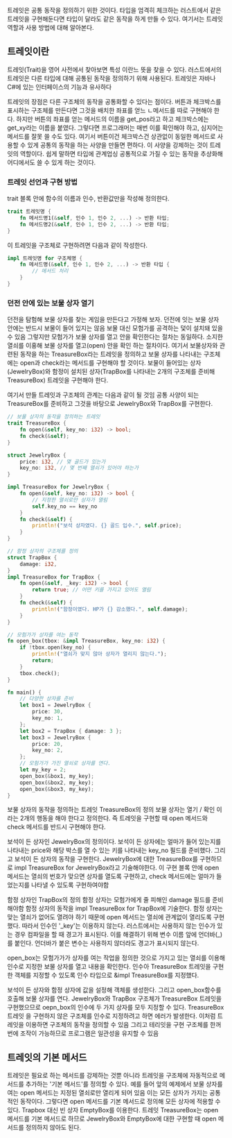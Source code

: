 트레잇은 공통 동작을 정의하기 위한 것이다.
타입을 엄격히 체크하는 러스트에서 같은 트레잇을 구현해둔다면 타입이 달라도 같은 동작을 하게 만들 수 있다.
여기서는 트레잇 역할과 사용 방법에 대해 알아본다.
## 트레잇이란
트레잇(Trait)을 영어 사전에서 찾아보면 특성 이란느 뜻을 찾을 수 있다.
러스트에서의 트레잇은 다른 타입에 대해 공통된 동작을 정의하기 위해 사용된다.
트레잇은 자바나 C#에 있는 인터페이스의 기능과 유사하다

트레잇의 장점은 다른 구조체의 동작을 공통화할 수 있다는 점이다.
버튼과 체크박스를 표시하는 구조체를 만든다면 그것을 배치한 좌표를 얻느 ㄴ메서드를 따로 구현해야 한다. 하지만 버튼의 좌표를 얻는 메서드의 이름을 get_pos라고 하고 체크박스에는 get_xy라는 이름을 붙였다. 그렇다면 프로그래머는 매번 이를 확인해야 하고, 심지어는 메서드를 잘못 쓸 수도 있다.
여기서 버튼이건 체크박스건 상관없이 동일한 메서드로 사용할 수 있게 공통의 동작을 하는 사양을 만들면 편하다.
이 사양을 강제하는 것이 트레잇의 역할이다.
쉽게 말하면 타입에 관계업싱 공통적으로 가질 수 있는 동작을 추상화해 어디에서도 쓸 수 있게 하는 것이다.

### 트레잇 선언과 구현 방법
trait 블록 안에 함수의 이름과 인수, 반환값만을 작성해 정의한다.
```rust
trait 트레잇명 {
	fn 메서드명1(&self, 인수 1, 인수 2, ...) -> 반환 타입;
	fn 메서드명2(&self, 인수 1, 인수 2, ...) -> 반환 타입;
}
```
이 트레잇을 구조체로 구현하려면 다음과 같이 작성한다.
```rust
impl 트레잇명 for 구조체명 {
	fn 메서드명(&self, 인수 1, 인수 2, ...) -> 반환 타입 {
		// 메서드 처리
	}
}
```

### 던전 안에 있는 보물 상자 열기
던전을 탐험해 보물 상자를 찾는 게임을 만든다고 가정해 보자. 던전에 잇는 보물 상자 안에는 반드시 보물이 들어 있지는 않음
보물 대신 모험가를 공격하는 덫이 설치돼 있을 수 있음
그렇지만 모험가가 보물 상자를 열고 안을 확인한다는 절차는 동일하다. 소지한 열쇠를 이횽해 보물 상자를 열고(open) 안을 확인 하는 절차이다.
여기서 보물상자와 관련된 동작을 하는 TreasureBox라는 트레잇을 정의하고 보물 상자를 나타내는 구조체에는 open과 check라는 메서드를 구현해야 할 것이다.
보물이 들어있는 상자(JewelryBox)와 함정이 설치된 상자(TrapBox를 나타내는 2개의 구조체를 준비해 TreasureBox) 트레잇을 구현해야 한다.

여기서 만들 트레잇과 구조체의 관계는 다음과 같이 될 것임
공통 사양이 되는 TreasureBox를 준비하고 그것을 바탕으로 JewelryBox와 TrapBox를 구현한다.

```rust
// 보물 상자의 동작을 정의하는 트레잇
trait TreasureBox {
	fn open(&self, key_no: i32) -> bool;
	fn check(&self);
}

struct JewelryBox {
	price: i32, // 몇 골드가 있는가
	key_no: i32, // 몇 번째 열쇠가 있어야 하는가
}

impl TreasureBox for JewelryBox {
	fn open(&self, key_no: i32) -> bool {
		// 지정한 열쇠로만 상자가 열림
		self.key_no == key_no
	}
	fn check(&self) {
		println!("보석 상자였다. {} 골드 입수.", self.price);
	}
}

// 함정 상자의 구조체를 정의
struct TrapBox {
	damage: i32,
}
impl TreasureBox for TrapBox {
	fn open(&self, _key: i32) -> bool {
		return true; // 어떤 키를 가지고 있어도 열림
	}
	fn check(&self) {
		println!("함정이였다. HP가 {} 감소했다.", self.damage);
	}
}

// 모험가가 상자를 여는 동작
fn open_box(tbox: &impl TreasureBox, key_no: i32) {
	if !tbox.open(key_no) {
		println!("열쇠가 맞지 않아 상자가 열리지 않는다.");
		return;
	}
	tbox.check();
}

fn main() {
	// 다양한 상자를 준비
	let box1 = JewelryBox {
		price: 30,
		key_no: 1,
	};
	let box2 = TrapBox { damage: 3 };
	let box3 = JewelryBox {
		price: 20,
		key_no: 2,
	};
	// 모험가가 가진 열쇠로 상자를 연다.
	let my_key = 2;
	open_box(&box1, my_key);
	open_box(&box2, my_key);
	open_box(&box3, my_key);
}
```
보물 상자의 동작을 정의하는 트레잇 TreasureBox의 정의
보물 상자는 열기 / 확인 이라는 2개의 행동을 해야 한다고 정의한다.
즉 트레잇을 구현할 때 open 메서드와 check 메서드를 반드시 구현해야 한다.

보석이 든 상자인 JewelryBox의 정의이다. 
보석이 든 상자에는 얼마가 들어 있는지를 나타내는 price와 해당 박스를 열 수 있는 키를 나타내는 key_no 필드를 준비했다. 그리고 보석이 든 상자의 동작을 구현한다.
JewelryBox에 대한 TreasureBox를 구현하므로 impl TreasureBox for JewelryBox라고 기술해야한다.
이 구현 블록 안에 open 메서드는 열쇠의 번호가 맞으면 상자를 열도록 구현하고, check 메서드에는 얼마가 들었는지를 나타낼 수 있도록 구현하여야함

함정 상자인 TrapBox의 정의
함정 상자는 모험가에게 줄 피해인 damage 필드를 준비해야함
함정 상자의 동작을 impl TreasureBox for TrapBox에 기술한다. 함정 상자는 맞는 열쇠가 없어도 열려야 하기 때문에 open 메서드는 열쇠에 관계없이 열리도록 구현했다. 따라서 인수인 '\_key'는 이용하지 않는다.
러스트에서는 사용하지 않는 인수가 있는 경우 컴파일을 할 때 경고가 표시된다. 이를 해결하기 위해 변수 이름 앞에 언더바(\_)를 붙인다. 언더바가 붙은 변수는 사용하지 않더라도 경고가 표시되지 않는다.

open_box는 모험가가가 상자를 여는 작업을 정의한 것으로 가지고 있는 열쇠를 이용해 인수로 지정한 보물 상자를 열고 내용을 확인한다. 인수아 TreasureBox 트레잇을 구현한 객체를 지정할 수 있도록 인수 타입으로 &impl TreasureBox를 지정했다.

보석이 든 상자와 함정 상자에 값을 설정해 객체를 생성한다. 그리고 open_box함수를 호출해 보물 상자를 연다. JewelryBox와 TrapBox 구조체가 TreasureBox 트레잇을 구현했으므로 oepn_box의 인수에 두 가지 상자를 모두 지정할 수 있다. TreasureBox 트레잇 을 구현하지 않은 구조체를 인수로 지정하려고 하면 에러가 발생한다.
이처럼 트레잇을 이용하면 구조체의 동작을 정의할 수 있음
그리고 테리잇을 구현 구조체를 한꺼번에 조작이 가능하므로 프로그램은 일관성을 유지할 수 있음

## 트레잇의 기본 메서드
트레잇은 필요로 하는 메서드를 강제하는 것뿐 아니라 트레잇을 구조체에 자동적으로 메서드를 추가하는 '기본 메서드'를 정의할 수 있다.
예를 들어 앞의 예제에서 보물 상자를 여는 open 메서드는 지정된 열쇠로만 열리게 되어 있음
이는 모든 상자가 가지는 공통적인 동작이다. 그렇다면 open 메서드를 기본 메서드로 정의해 모든 상자에 적용할 수 있다.
Trapbox 대신 빈 상자 EmptyBox를 이용한다.
트레잇 TreasureBox는 open 메서드를 기본 메서드로 하므로 JewelryBox와 EmptyBox에 대한 구현할 때 open 메서드를 정의하지 않아도 된다.
